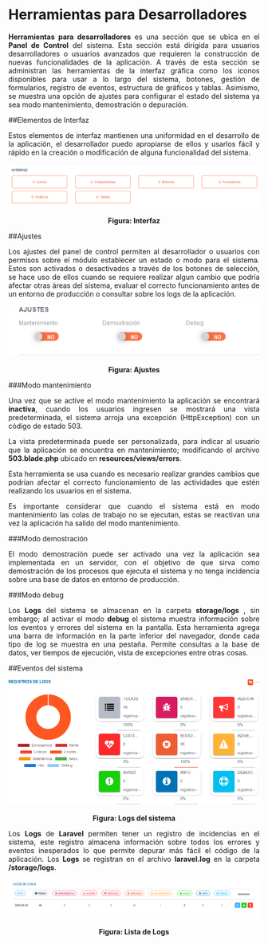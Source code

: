 # Herramientas para Desarrolladores
<div style="text-align: justify;">

**Herramientas para desarrolladores** es una sección que se ubica en el **Panel de Control** del sistema.  Esta sección está dirigida para usuarios desarrolladores o usuarios avanzados que requieren la construcción de nuevas funcionalidades de la aplicación. A través de esta sección se administran las herramientas de la interfaz gráfica como los iconos disponibles para usar a lo largo del sistema, botones, gestión de formularios, registro de eventos, estructura de gráficos y tablas. Asimismo, se muestra una opción de ajustes para configurar el estado del sistema ya sea modo mantenimiento, demostración o depuración. 

##Elementos de Interfaz

Estos elementos de interfaz mantienen una uniformidad en el desarrollo de la aplicación, el desarrollador puedo apropiarse de ellos y usarlos fácil y rápido en la creación o modificación de alguna funcionalidad del sistema. 

![Screenshot](img/herramientas-interfaz.png)
<div style="text-align: center;font-weight: bold">Figura: Interfaz</div>

<!-- ###Iconos

###Componentes

###Botones

###Formularios

###Gráficos

###Tablas  -->

##Ajustes

Los ajustes del panel de control permiten al desarrollador o usuarios con permisos sobre el módulo establecer un estado o modo para el sistema.  Estos son activados o desactivados a través de los botones de selección, se hace uso de ellos cuando se requiere realizar algun cambio que podría afectar otras áreas del sistema, evaluar el correcto funcionamiento antes de un entorno de producción o consultar sobre los logs de la aplicación.         


![Screenshot](img/herramientas-ajustes.png)
<div style="text-align: center;font-weight: bold">Figura: Ajustes</div>

###Modo mantenimiento

Una vez que se active el modo mantenimiento la aplicación se encontrará **inactiva**, cuando los usuarios ingresen se mostrará una vista predeterminada, el sistema arroja una excepción (HttpException) con un código de estado 503.  

La vista predeterminada puede ser personalizada, para indicar al usuario que la aplicación se encuentra en mantenimiento; modificando el archivo **503.blade.php** ubicado en **resources/views/errors**.

Esta herramienta se usa cuando es necesario realizar grandes cambios que podrían afectar el correcto funcionamiento de las actividades que estén realizando los usuarios en el sistema.  

Es importante considerar que cuando el sistema está en modo mantenimiento las colas de trabajo no se ejecutan, estas se reactivan una vez la aplicación ha salido del modo mantenimiento. 

###Modo demostración

El modo demostración puede ser activado una vez la aplicación sea implementada en un servidor, con el objetivo de que sirva como demostración de los procesos que ejecuta el sistema y no tenga incidencia sobre una base de datos en entorno de producción. 

###Modo debug 

Los **Logs** del sistema se almacenan en la carpeta **storage/logs** , sin embargo; al activar el modo **debug** el sistema muestra información sobre los eventos y errores del sistema en la pantalla.  Esta herramienta agrega una barra de información en la parte inferior del navegador, donde cada tipo de log se muestra en una pestaña.
Permite consultas a la base de datos, ver tiempos de ejecución,  vista de excepciones entre otras cosas.

##Eventos del sistema 


![Screenshot](img/registro-logs.png)
<div style="text-align: center;font-weight: bold">Figura: Logs del sistema</div>

Los **Logs** de **Laravel** permiten tener un registro de incidencias en el sistema, este registro almacena información sobre todos los errores y eventos inesperados lo que permite depurar más fácil el código de la aplicación.   Los **Logs** se registran en el archivo **laravel.log** en la carpeta **/storage/logs**.

![Screenshot](img/lista-logs.png)
<div style="text-align: center;font-weight: bold">Figura: Lista de Logs</div>

</div>

